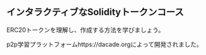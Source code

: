 ## インタラクティブなSolidityトークンコース

ERC20トークンを理解し、作成する方法を学びましょう。

p2p学習プラットフォームhttps://dacade.orgによって開発されました。
